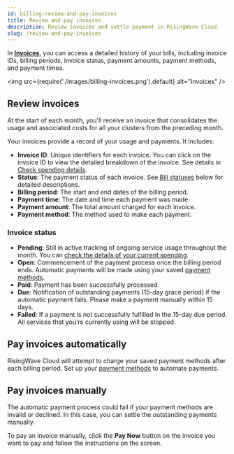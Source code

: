 ```yaml
---
id: billing-review-and-pay-invoices
title: Review and pay invoices
description: Review invoices and settle payment in RisingWave Cloud.
slug: /review-and-pay-invoices
---
```


In [**Invoices**](https://cloud.risingwave.com/billing/invoices/), you can access a detailed history of your bills, including invoice IDs, billing periods, invoice status, payment amounts, payment methods, and payment times.

<img
   src={require('./images/billing-invoices.png').default}
   alt="Invoices"
/>

## Review invoices

At the start of each month, you'll receive an invoice that consolidates the usage and associated costs for all your clusters from the preceding month.

Your invoices provide a record of your usage and payments. It includes:

- **Invoice ID**: Unique identifiers for each invoice. You can click on the invoice ID to view the detailed breakdown of the invoice. See details in [Check spending details](/billing-check-spending-details.md).
- **Status**: The payment status of each invoice. See [Bill statuses](#bill-statuses) below for detailed descriptions.
- **Billing period**: The start and end dates of the billing period.
- **Payment time**: The date and time each payment was made.
- **Payment amount**: The total amount charged for each invoice.
- **Payment method**: The method used to make each payment.

### Invoice status

- **Pending**: Still in active tracking of ongoing service usage throughout the month. You can [check the details of your current spending](/billing-check-spending-details.md#check-current-spending).
- **Open**: Commencement of the payment process once the billing period ends. Automatic payments will be made using your saved [payment methods](/billing-manage-payment-methods.md).
- **Paid**: Payment has been successfully processed.
- **Due**: Notification of outstanding payments (15-day grace period) if the automatic payment fails. Please make a payment manually within 15 days.
- **Failed**: If a payment is not successfully fulfilled in the 15-day due period. All services that you’re currently using will be stopped.

## Pay invoices automatically

RisingWave Cloud will attempt to charge your saved payment methods after each billing period. Set up your [payment methods](/billing-manage-payment-methods.md) to automate payments.

## Pay invoices manually

The automatic payment process could fail if your payment methods are invalid or declined. In this case, you can settle the outstanding payments manually.

To pay an invoice manually, click the **Pay Now** button on the invoice you want to pay and follow the instructions on the screen.